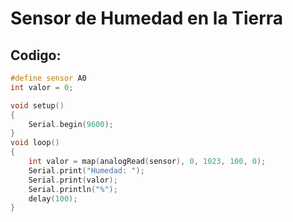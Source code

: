 # Sensor de Humedad en la Tierra

## Codigo:

```cpp
#define sensor A0 
int valor = 0;

void setup()
{
    Serial.begin(9600);
}
void loop()
{
    int valor = map(analogRead(sensor), 0, 1023, 100, 0);
    Serial.print("Humedad: ");
    Serial.print(valor);
    Serial.println("%");
    delay(100);
}
```